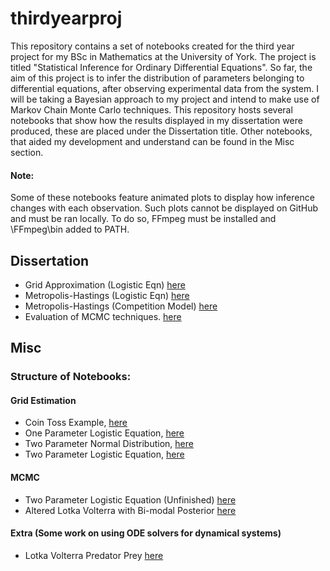 # thirdyearproj
This repository contains a set of notebooks created for the third year project for my BSc in Mathematics at the University of York. The project is titled "Statistical Inference for Ordinary Differential Equations". So far, the aim of this project is to infer the distribution of parameters belonging to differential equations, after observing experimental data from the system. I will be taking a Bayesian approach to my project and intend to make use of Markov Chain Monte Carlo techniques. This repository hosts several notebooks that show how the results  displayed in my dissertation were produced, these are placed under the Dissertation  title. Other notebooks, that aided my development and understand can be found in the Misc section.

#### Note:
Some of these notebooks feature animated plots to display how inference changes with each observation. Such plots cannot be displayed on GitHub and must be ran locally. To do so, FFmpeg must be installed and \FFmpeg\bin added to PATH.

##  Dissertation
- Grid Approximation (Logistic Eqn) [here](https://github.com/thomasarmstrong98/thirdyearproj/blob/master/two_param_logitic_grid_approx.ipynb)
- Metropolis-Hastings (Logistic Eqn) [here](https://github.com/thomasarmstrong98/thirdyearproj/blob/master/two_param_mcmc_logisitc_eqn.ipynb)
- Metropolis-Hastings (Competition Model) [here](https://github.com/thomasarmstrong98/thirdyearproj/blob/master/complex_lotka_volterra.ipynb)
- Evaluation of MCMC techniques. [here](https://github.com/thomasarmstrong98/thirdyearproj/blob/master/dissertation_eval_graphs.ipynb) 

## Misc
### Structure of Notebooks:

#### Grid Estimation 
- Coin Toss Example, [here](https://github.com/thomasarmstrong98/thirdyearproj/blob/master/bayesian_coin_toss_bias.ipynb)
- One Parameter Logistic Equation, [here](https://github.com/thomasarmstrong98/thirdyearproj/blob/master/bayesian_logistic_eqn_grid.ipynb)
- Two Parameter Normal Distribution, [here](https://github.com/thomasarmstrong98/thirdyearproj/blob/master/grid_approx_two_param_normal.ipynb)
- Two Parameter Logistic Equation, [here](https://github.com/thomasarmstrong98/thirdyearproj/blob/master/two_param_logitic_grid_approx.ipynb)
  
#### MCMC
- Two Parameter Logistic Equation (Unfinished) [here](https://github.com/thomasarmstrong98/thirdyearproj/blob/master/logistic_two_param_mcmc.ipynb)
- Altered Lotka Volterra with Bi-modal Posterior [here](https://github.com/thomasarmstrong98/thirdyearproj/blob/master/altered_lotka_volterra_mcmc.ipynb)

#### Extra (Some work on using ODE solvers for dynamical systems)
- Lotka Volterra Predator Prey [here](https://github.com/thomasarmstrong98/thirdyearproj/blob/master/ode_solver_exploration.ipynb)
